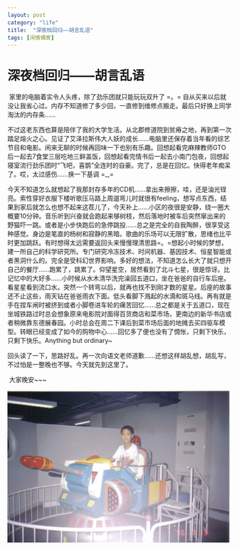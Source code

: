 ```yaml
---
layout: post
category: "life"
title:  "深夜档回归——胡言乱语"
tags: [闲情偶寄]
---
```

# 深夜档回归——胡言乱语

​	家里的电脑着实令人头疼，除了劲乐团就只能玩玩双升了 =。= 自从买来以后就没让我省心过。内存不知道修了多少回，一直修到维修点搬走。最后只好换上同学淘汰的内存条……

​	不过这老东西也算是陪伴了我的大学生活。从北郡修道院到贫瘠之地，再到第一次踏足熔火之心。见证了艾泽拉斯伟大人妖的成长……电脑里还保存着当年看的综艺节目和电影。闲来无聊的时候再回味一下也别有乐趣。回想起看完麻辣教师GTO后一起去7食堂三层吃地三鲜盖饭，回想起看完情书后一起去小南门包夜，回想起寝室流行劲乐团时“飞吧，喜鹊”全连时的自豪。完了，总是在回忆。快得老年痴呆了。哎，太过感伤……换一下基调 =_,=

​	今天不知道怎么就想起了我那封存多年的CD机……拿出来擦擦，哇，还是油光锃亮。索性穿好衣服下楼听歌压马路上周遛弯儿时就很有feeling，想写点东西，结果到家后就怎么也想不起来这茬儿了，今天补上……小区的夜很是安静，绕一圈大概要10分钟。音乐听到兴奋就会跑起来够树枝，然后落地时被车后突然窜出来的野猫吓一跳。或者是小步快跑后的急停跳投……总之是完全的自我陶醉，很享受这种感觉。身边是笔直的杨树和寂静的黑暗。歌曲的乐场可以无限扩散，思绪也比平时更加跳跃。有时想得太远需要返回头来慢慢理清思路=。=想起小时候的梦想，建一所自己的科学研究所。专门研究冷冻技术、时间机器、基因技术、恒星智能或者黑洞什么的。完全是受科幻世界影响。多好的想法，不知道怎么长大了就只想开自己的餐厅……跑累了，跳累了。仰望星空，居然看到了北斗七星，很是惊讶。比记忆中的大好多……小时候从水木清华洗完澡回五道口，坐在爸爸的自行车后座。看星星看到流口水。突然一个转弯以后，就再也找不到刚才数的星星。后座的故事还不止这些，雨天钻在爸爸雨衣下面。低头看脚下溅起的水滴和斑马线。再有就是手在捏车闸时被挤到或者小脚卷进车轮的痛苦回忆……总之都是关于五道口，现在坐城铁路过时总会想象原来电影院对面得百货商店和菜市场，更南边的新华书店或者稍微靠东德展春园。小时总会在周二下课后到菜市场后面的地摊去买四驱车模型。转眼已经变成了如今的购物中心……回忆多了便也没有了惆怅，只剩下快乐，只剩下快乐。Anything but ordinary~

​	回头读了一下，思路好乱。再一次向语文老师道歉……还想这样胡乱想，胡乱写，不过怕是一整晚也不够。今天就先到这里了。

​	大家晚安~~~



![life-pic-001](../assets/life-pic-001.jpg)